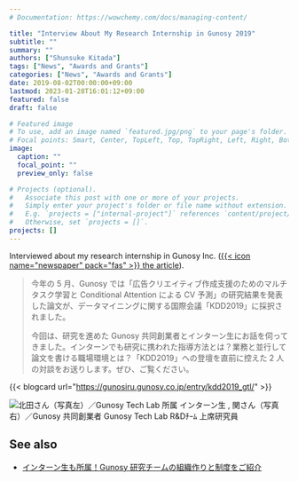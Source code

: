 ```yaml
---
# Documentation: https://wowchemy.com/docs/managing-content/

title: "Interview About My Research Internship in Gunosy 2019"
subtitle: ""
summary: ""
authors: ["Shunsuke Kitada"]
tags: ["News", "Awards and Grants"]
categories: ["News", "Awards and Grants"]
date: 2019-08-02T00:00:00+09:00
lastmod: 2023-01-28T16:01:12+09:00
featured: false
draft: false

# Featured image
# To use, add an image named `featured.jpg/png` to your page's folder.
# Focal points: Smart, Center, TopLeft, Top, TopRight, Left, Right, BottomLeft, Bottom, BottomRight.
image:
  caption: ""
  focal_point: ""
  preview_only: false

# Projects (optional).
#   Associate this post with one or more of your projects.
#   Simply enter your project's folder or file name without extension.
#   E.g. `projects = ["internal-project"]` references `content/project/deep-learning/index.md`.
#   Otherwise, set `projects = []`.
projects: []
---
```


Interviewed about my research internship in Gunosy Inc. ([{{< icon name="newspaper" pack="fas" >}} the article](https://gunosiru.gunosy.co.jp/entry/kdd2019_gtl)). 

> 今年の 5 月、Gunosy では「広告クリエイティブ作成支援のためのマルチタスク学習と Conditional Attention による CV 予測」の研究結果を発表した論文が、データマイニングに関する国際会議「KDD2019」に採択されました。
> 
> 今回は、研究を進めた Gunosy 共同創業者とインターン生にお話を伺ってきました。インターンでも研究に携われた指導方法とは？業務と並行して論文を書ける職場環境とは？「KDD2019」への登壇を直前に控えた 2 人の対談をお送りします。ぜひ、ご覧ください。

{{< blogcard url="https://gunosiru.gunosy.co.jp/entry/kdd2019_gtl/" >}}

![北田さん（写真左）／Gunosy Tech Lab 所属 インターン生
, 関さん（写真右）／Gunosy 共同創業者 Gunosy Tech Lab R&Dﾁｰﾑ 上席研究員](figure1.webp)

## See also

- [インターン生も所属！Gunosy 研究チームの組織作りと制度をご紹介](/post/gunosy-intern-kdd-2019-owned-media/)
